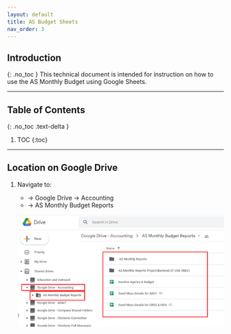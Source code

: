```yaml
---
layout: default
title: AS Budget Sheets
nav_order: 3
---
```

## Introduction
{: .no_toc }
This technical document is intended for instruction on how to use the AS Monthly Budget using Google Sheets.

---

## Table of Contents
{: .no_toc .text-delta }

1. TOC
{:toc}

---

## Location on Google Drive

1. Navigate to:
	- -> Google Drive -> Accounting
	- -> AS Monthly Budget Reports

	![gd-1](./gd-1.png)